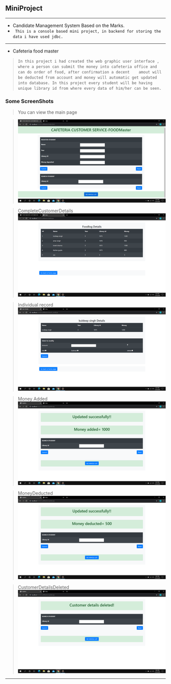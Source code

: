 ## MiniProject
***
* Candidate Management System Based on the Marks.
* ` This is a console based mini project, in backend for storing the data i have used jdbc.`
***

* Cafeteria food master
> `In this project i had created the web graphic user interface , where a person can submit the money into cafeteria office and can do order of food, after confirmation a decent    amout will be deducted from account and money will automatic get updated into database. In this project every student will be having unique library id from where every data of him/her can be seen.`

### Some ScreenShots
>You can view the main page 

>![photo](https://github.com/kuldeepsingh000/Mini-Project-In-Java/blob/master/Cafeteria%20Food%20Master/MainPage.png)

>CompleteCustomerDetails
>![photo](https://github.com/kuldeepsingh000/Mini-Project-In-Java/blob/master/Cafeteria%20Food%20Master/CompleteCustomerDetails.png)

>Individual record
>![photo](https://github.com/kuldeepsingh000/Mini-Project-In-Java/blob/master/Cafeteria%20Food%20Master/individual.png)

>Money Added
> ![photo](https://github.com/kuldeepsingh000/Mini-Project-In-Java/blob/master/Cafeteria%20Food%20Master/MoneyAdded.png)

>MoneyDeducted
> ![photo](https://github.com/kuldeepsingh000/Mini-Project-In-Java/blob/master/Cafeteria%20Food%20Master/MoneyDeducted.png)

>CustomerDetailsDeleted
>![CustomerDetailsDeleted](https://github.com/kuldeepsingh000/Mini-Project-In-Java/blob/master/Cafeteria%20Food%20Master/CustomerDetailsDeleted.png)
***
